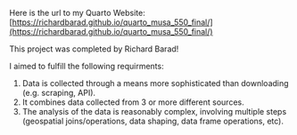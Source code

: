 Here is the url to my Quarto Website: [https://richardbarad.github.io/quarto_musa_550_final/](https://richardbarad.github.io/quarto_musa_550_final/)

This project was completed by Richard Barad!

I aimed to fulfill the following requirments:

1) Data is collected through a means more sophisticated than downloading (e.g. scraping, API).
2) It combines data collected from 3 or more different sources.
3) The analysis of the data is reasonably complex, involving multiple steps (geospatial joins/operations, data shaping, data frame operations, etc).
